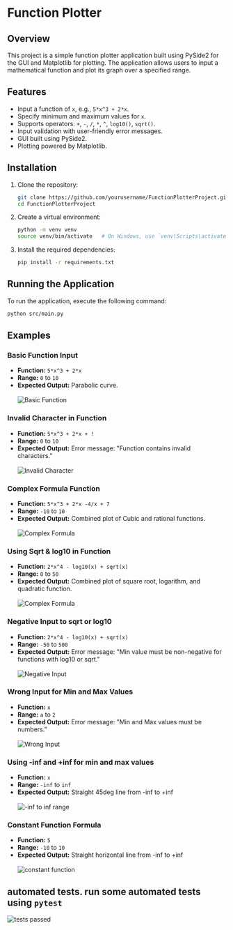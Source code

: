 # Function Plotter

## Overview

This project is a simple function plotter application built using PySide2 for the GUI and Matplotlib for plotting. The application allows users to input a mathematical function and plot its graph over a specified range.

## Features

- Input a function of `x`, e.g., `5*x^3 + 2*x`.
- Specify minimum and maximum values for `x`.
- Supports operators: `+`, `-`, `/`, `*`, `^`, `log10()`, `sqrt()`.
- Input validation with user-friendly error messages.
- GUI built using PySide2.
- Plotting powered by Matplotlib.

## Installation

1. Clone the repository:
    ```bash
    git clone https://github.com/yourusername/FunctionPlotterProject.git
    cd FunctionPlotterProject
    ```

2. Create a virtual environment:
    ```bash
    python -m venv venv
    source venv/bin/activate   # On Windows, use `venv\Scripts\activate`
    ```

3. Install the required dependencies:
    ```bash
    pip install -r requirements.txt
    ```

## Running the Application

To run the application, execute the following command:
```bash
python src/main.py
```

## Examples

### Basic Function Input
- **Function:** `5*x^3 + 2*x`
- **Range:** `0` to `10`
- **Expected Output:** Parabolic curve.   <br>   
![Basic Function](screenshots/ex1.jpg)


### Invalid Character in Function
- **Function:** `5*x^3 + 2*x + !`
- **Range:** `0` to `10`
- **Expected Output:** Error message: "Function contains invalid characters."   <br>   
![Invalid Character](screenshots/ex2.jpg)


### Complex Formula Function
- **Function:** `5*x^3 + 2*x -4/x + 7`
- **Range:** `-10` to `10`
- **Expected Output:** Combined plot of Cubic and rational functions.   <br>   
![Complex Formula](screenshots/ex3.jpg)


### Using Sqrt & log10 in Function
- **Function:** `2*x^4 - log10(x) + sqrt(x)`
- **Range:** `0` to `50`
- **Expected Output:** Combined plot of square root, logarithm, and quadratic function.   <br>   
![Complex Formula](screenshots/ex4.jpg)


### Negative Input to sqrt or log10
- **Function:** `2*x^4 - log10(x) + sqrt(x)`
- **Range:** `-50` to `500`
- **Expected Output:** Error message: "Min value must be non-negative for functions with log10 or sqrt."   <br>  
![Negative Input](screenshots/ex5.jpg)


### Wrong Input for Min and Max Values
- **Function:** `x`
- **Range:** `a` to `2`
- **Expected Output:** Error message: "Min and Max values must be numbers."    <br>  
![Wrong Input](screenshots/ex7.jpg)



### Using -inf and +inf for min and max values
- **Function:** `x`
- **Range:** `-inf` to `inf`
- **Expected Output:** Straight 45deg line from -inf to +inf    <br>  
![-inf to inf range](screenshots/ex8.jpg)

### Constant Function Formula
- **Function:** `5`
- **Range:** `-10` to `10`
- **Expected Output:** Straight horizontal line from -inf to +inf    <br>  
![constant function](screenshots/ex9.jpg)


## automated tests. run some automated tests using `pytest`
![tests passed](screenshots\ex10.jpg)